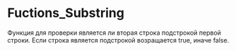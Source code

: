 # Fuctions_Substring
Функция для проверки является ли вторая строка подстрокой первой строки. Если строка является подстрокой возращается true, иначе false.

